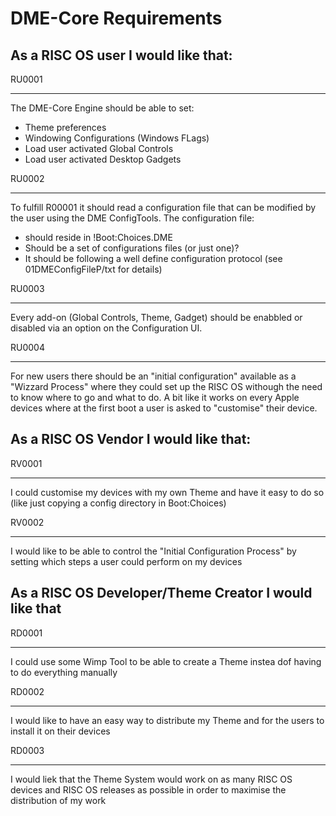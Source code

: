 # DME-Core Requirements

## As a RISC OS user I would like that:
RU0001
______
The DME-Core Engine should be able to set:
- Theme preferences
- Windowing Configurations (Windows FLags)
- Load user activated Global Controls
- Load user activated Desktop Gadgets

RU0002
______
To fulfill R00001 it should read a configuration file that can be modified by the user using the DME ConfigTools.
The configuration file:
- should reside in !Boot:Choices.DME
- Should be a set of configurations files (or just one)?
- It should be following a well define configuration protocol (see 01DMEConfigFileP/txt for details)

RU0003
______
Every add-on (Global Controls, Theme, Gadget) should be enabbled or disabled via an option on the Configuration UI.

RU0004
______
For new users there should be an "initial configuration" available as a "Wizzard Process" where they could set up the RISC OS withough the need to know where to go and what to do. A bit like it works on every Apple devices where at the first boot a user is asked to "customise" their device.

## As a RISC OS Vendor I would like that:
RV0001
______
I could customise my devices with my own Theme and have it easy to do so (like just copying a config directory in Boot:Choices)

RV0002
______
I would like to be able to control the "Initial Configuration Process" by setting which steps a user could perform on my devices

## As a RISC OS Developer/Theme Creator I would like that
RD0001
______
I could use some Wimp Tool to be able to create a Theme instea dof having to do everything manually

RD0002
______
I would like to have an easy way to distribute my Theme and for the users to install it on their devices

RD0003
______
I would liek that the Theme System would work on as many RISC OS devices and RISC OS releases as possible in order to maximise the distribution of my work
 

